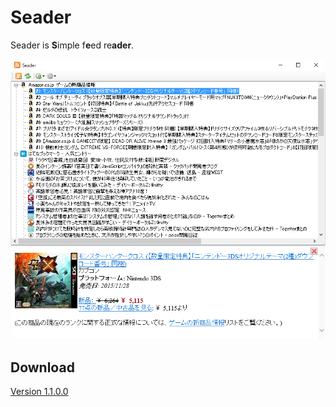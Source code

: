 # Seader

Seader is **S**imple f**e**ed re**ader**.

![Screenshot](https://github.com/wertrain/seader/blob/master/Seader/Resources/screenshot.png)

## Download
[Version 1.1.0.0](https://wertrain.github.io/software/Seader.zip "Seader.zip")